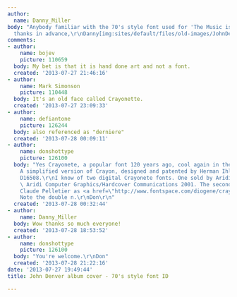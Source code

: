 ```yaml
---
author:
  name: Danny_Miller
body: "Anybody familiar with the 70's style font used for 'The Music is you' copy?\r\n\r\n\r\n\r\nMany
  thanks in advance,\r\nDanny[img:sites/default/files/old-images/JohnDenverTribute620_5907.jpg]"
comments:
- author:
    name: bojev
    picture: 110659
  body: My bet is that it is hand done art and not a font.
  created: '2013-07-27 21:46:16'
- author:
    name: Mark Simonson
    picture: 110448
  body: It's an old face called Crayonette.
  created: '2013-07-27 23:09:33'
- author:
    name: defiantone
    picture: 126244
  body: also referenced as "derniere"
  created: '2013-07-28 00:09:11'
- author:
    name: donshottype
    picture: 126100
  body: "Yes Crayonete, a popular font 120 years ago, cool again in the 1960s & 1970s.
    A simplified version of Crayon, designed and patented by Herman Ihlenberg in 1886,
    D16508.\r\nI know of two digital Crayonete fonts. One sold by Aridi as Aridi08,
    \ Aridi Computer Graphics/Hardcover Communications 2001. The second created by
    Claude Pelletier as <a href=\"http://www.fontspace.com/diogene/crayonnette\">Crayonnete</a>.
    Note the double n.\r\nDon\r\n"
  created: '2013-07-28 00:32:44'
- author:
    name: Danny_Miller
  body: Wow thanks so much everyone!
  created: '2013-07-28 18:53:52'
- author:
    name: donshottype
    picture: 126100
  body: "You're welcome.\r\nDon"
  created: '2013-07-28 21:22:16'
date: '2013-07-27 19:49:44'
title: John Denver album cover - 70's style font ID

---
```

